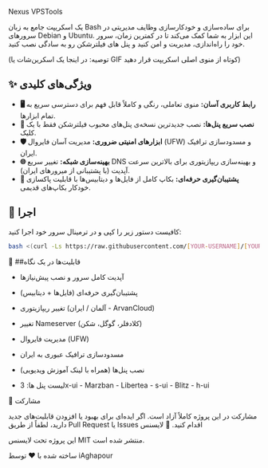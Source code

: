 Nexus VPSTools

یک اسکریپت جامع به زبان Bash برای ساده‌سازی و خودکارسازی وظایف مدیریتی در سرورهای Debian و Ubuntu. این ابزار به شما کمک می‌کند تا در کمترین زمان، سرور خود را راه‌اندازی، مدیریت و امن کنید و پنل های فیلترشکن رو به سادگی نصب کنید.

(توصیه: در اینجا یک اسکرین‌شات یا GIF کوتاه از منوی اصلی اسکریپت قرار دهید)

## ✨ ویژگی‌های کلیدی
- **🖥️ رابط کاربری آسان:** منوی تعاملی، رنگی و کاملاً قابل فهم برای دسترسی سریع به تمام ابزارها.
- **🚀 نصب سریع پنل‌ها:** نصب جدیدترین نسخه‌ی پنل‌های محبوب فیلترشکن فقط با یک کلیک.
- **🛡️ ابزارهای امنیتی ضروری:** مدیریت آسان فایروال (UFW) و مسدودسازی ترافیک ایران.
- **🌐 بهینه‌سازی شبکه:** تغییر سریع DNS و بهینه‌سازی ریپازیتوری برای بالاترین سرعت آپدیت (با پشتیبانی از میرورهای ایران).
- **💾 پشتیبان‌گیری حرفه‌ای:** بکاپ کامل از فایل‌ها و دیتابیس‌ها با قابلیت پاکسازی خودکار بکاپ‌های قدیمی.


## 🚀 اجرا
کافیست دستور زیر را کپی و در ترمینال سرور خود اجرا کنید:

```bash
bash <(curl -Ls https://raw.githubusercontent.com/[YOUR-USERNAME]/[YOUR-REPO-NAME]/main/nexus.sh)
```

📂 ##قابلیت‌ها در یک نگاه
- آپدیت کامل سرور و نصب پیش‌نیازها
- پشتیبان‌گیری حرفه‌ای (فایل‌ها + دیتابیس)
- تغییر ریپازیتوری (آلمان / ایران - ArvanCloud)
- تغییر Nameserver (کلادفلر، گوگل، شکن)
- مدیریت فایروال (UFW)
- مسدودسازی ترافیک عبوری به ایران
- نصب پنل‌ها (همراه با لینک آموزش ویدیویی)

- لیست پنل ها: 3x-ui - Marzban - Libertea - s-ui - Blitz - h-ui



🤝 مشارکت

مشارکت در این پروژه کاملاً آزاد است. اگر ایده‌ای برای بهبود یا افزودن قابلیت‌های جدید دارید، لطفاً از طریق Pull Request یا Issues اقدام کنید.
📜 لایسنس

این پروژه تحت لایسنس MIT منتشر شده است.

ساخته شده با ❤️ توسط iAghapour
